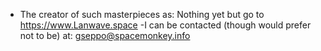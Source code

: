 - The creator of such masterpieces as: Nothing yet but go to https://www.Lanwave.space
-I can be contacted (though would prefer not to be) at: gseppo@spacemonkey.info
